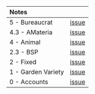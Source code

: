 Notes                |   |
:------------------- | - |
5 - Bureaucrat       | [issue](https://github.com/nuoxoxo/cpp_modules_42/issues/69)
4.3 - AMateria       | [issue](https://github.com/nuoxoxo/cpp_modules_42/issues/61)
4 - Animal           | [issue](https://github.com/nuoxoxo/cpp_modules_42/issues/49)
2.3 - BSP            | [issue](https://github.com/nuoxoxo/cpp_modules_42/issues/33)
2 - Fixed            | [issue](https://github.com/nuoxoxo/cpp_modules_42/issues/26)
1 - Garden Variety   | [issue](https://github.com/nuoxoxo/cpp_modules_42/issues/25)
0 - Accounts         | [issue](https://github.com/nuoxoxo/cpp_modules_42/issues/56)

